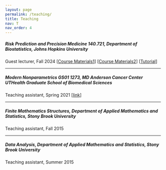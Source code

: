 ```yaml
---
layout: page
permalink: /teaching/
title: Teaching
nav: T
nav_order: 4
---
```



#####  __Risk Prediction and Precision Medicine 140.721, Department of Biostatistics, Johns Hopkins University__
Guest lecturer, Fall 2024
[[Course Materials1](https://github.com/ziqiaow/PRS-tutorial/blob/main/AdvancedPRS_1_11112024.pdf)]
[[Course Materials2](https://github.com/ziqiaow/PRS-tutorial/blob/main/AdvancedPRS_2_11142024.pdf)]
[[Tutorial](https://htmlpreview.github.io/?https://github.com/ziqiaow/PRS-tutorial/blob/main/PRS_tutorial.html)]



--- 
#####  __Modern Nonparametrics GS01 1273, MD Anderson Cancer Center UTHealth Graduate School of Biomedical Sciences__
Teaching assistant, Spring 2021 [[link](https://gsbs.uth.edu/courses/course?id=60f7608f-4b74-4324-bacf-6f3aa9d56cac)]


--- 
#####  __Finite Mathematics Structures, Department of Applied Mathematics and Statistics, Stony Brook University__
Teaching assistant, Fall 2015

--- 
#####  __Data Analysis, Department of Applied Mathematics and Statistics, Stony Brook University__
Teaching assistant, Summer 2015
